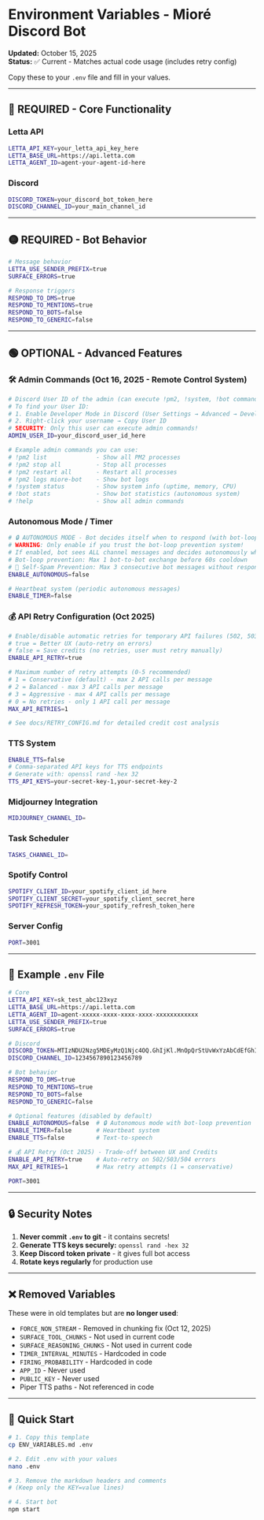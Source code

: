 # Environment Variables - Mioré Discord Bot

**Updated:** October 15, 2025  
**Status:** ✅ Current - Matches actual code usage (includes retry config)

Copy these to your `.env` file and fill in your values.

---

## 🔴 REQUIRED - Core Functionality

### Letta API
```bash
LETTA_API_KEY=your_letta_api_key_here
LETTA_BASE_URL=https://api.letta.com
LETTA_AGENT_ID=agent-your-agent-id-here
```

### Discord
```bash
DISCORD_TOKEN=your_discord_bot_token_here
DISCORD_CHANNEL_ID=your_main_channel_id
```

---

## 🟡 REQUIRED - Bot Behavior

```bash
# Message behavior
LETTA_USE_SENDER_PREFIX=true
SURFACE_ERRORS=true

# Response triggers
RESPOND_TO_DMS=true
RESPOND_TO_MENTIONS=true
RESPOND_TO_BOTS=false
RESPOND_TO_GENERIC=false
```

---

## 🟢 OPTIONAL - Advanced Features

### 🛠️ Admin Commands (Oct 16, 2025 - Remote Control System)
```bash
# Discord User ID of the admin (can execute !pm2, !system, !bot commands)
# To find your User ID:
# 1. Enable Developer Mode in Discord (User Settings → Advanced → Developer Mode)
# 2. Right-click your username → Copy User ID
# SECURITY: Only this user can execute admin commands!
ADMIN_USER_ID=your_discord_user_id_here

# Example admin commands you can use:
# !pm2 list              - Show all PM2 processes
# !pm2 stop all          - Stop all processes
# !pm2 restart all       - Restart all processes  
# !pm2 logs miore-bot    - Show bot logs
# !system status         - Show system info (uptime, memory, CPU)
# !bot stats             - Show bot statistics (autonomous system)
# !help                  - Show all admin commands
```

### Autonomous Mode / Timer
```bash
# 🔒 AUTONOMOUS MODE - Bot decides itself when to respond (with bot-loop prevention!)
# WARNING: Only enable if you trust the bot-loop prevention system!
# If enabled, bot sees ALL channel messages and decides autonomously whether to respond
# Bot-loop prevention: Max 1 bot-to-bot exchange before 60s cooldown
# 🚨 Self-Spam Prevention: Max 3 consecutive bot messages without response
ENABLE_AUTONOMOUS=false

# Heartbeat system (periodic autonomous messages)
ENABLE_TIMER=false
```

### 💰 API Retry Configuration (Oct 2025)
```bash
# Enable/disable automatic retries for temporary API failures (502, 503, 504)
# true = Better UX (auto-retry on errors)
# false = Save credits (no retries, user must retry manually)
ENABLE_API_RETRY=true

# Maximum number of retry attempts (0-5 recommended)
# 1 = Conservative (default) - max 2 API calls per message
# 2 = Balanced - max 3 API calls per message
# 3 = Aggressive - max 4 API calls per message
# 0 = No retries - only 1 API call per message
MAX_API_RETRIES=1

# See docs/RETRY_CONFIG.md for detailed credit cost analysis
```

### TTS System
```bash
ENABLE_TTS=false
# Comma-separated API keys for TTS endpoints
# Generate with: openssl rand -hex 32
TTS_API_KEYS=your-secret-key-1,your-secret-key-2
```

### Midjourney Integration
```bash
MIDJOURNEY_CHANNEL_ID=
```

### Task Scheduler
```bash
TASKS_CHANNEL_ID=
```

### Spotify Control
```bash
SPOTIFY_CLIENT_ID=your_spotify_client_id_here
SPOTIFY_CLIENT_SECRET=your_spotify_client_secret_here
SPOTIFY_REFRESH_TOKEN=your_spotify_refresh_token_here
```

### Server Config
```bash
PORT=3001
```

---

## 📝 Example `.env` File

```bash
# Core
LETTA_API_KEY=sk_test_abc123xyz
LETTA_BASE_URL=https://api.letta.com
LETTA_AGENT_ID=agent-xxxxx-xxxx-xxxx-xxxx-xxxxxxxxxxxx
LETTA_USE_SENDER_PREFIX=true
SURFACE_ERRORS=true

# Discord
DISCORD_TOKEN=MTIzNDU2Nzg5MDEyMzQ1Njc4OQ.GhIjKl.MnOpQrStUvWxYzAbCdEfGhIjKlMnOpQrStUv
DISCORD_CHANNEL_ID=1234567890123456789

# Bot behavior
RESPOND_TO_DMS=true
RESPOND_TO_MENTIONS=true
RESPOND_TO_BOTS=false
RESPOND_TO_GENERIC=false

# Optional features (disabled by default)
ENABLE_AUTONOMOUS=false  # 🔒 Autonomous mode with bot-loop prevention
ENABLE_TIMER=false       # Heartbeat system
ENABLE_TTS=false         # Text-to-speech

# 💰 API Retry (Oct 2025) - Trade-off between UX and Credits
ENABLE_API_RETRY=true    # Auto-retry on 502/503/504 errors
MAX_API_RETRIES=1        # Max retry attempts (1 = conservative)

PORT=3001
```

---

## 🔒 Security Notes

1. **Never commit `.env` to git** - it contains secrets!
2. **Generate TTS keys securely:** `openssl rand -hex 32`
3. **Keep Discord token private** - it gives full bot access
4. **Rotate keys regularly** for production use

---

## ❌ Removed Variables

These were in old templates but are **no longer used**:

- `FORCE_NON_STREAM` - Removed in chunking fix (Oct 12, 2025)
- `SURFACE_TOOL_CHUNKS` - Not used in current code
- `SURFACE_REASONING_CHUNKS` - Not used in current code
- `TIMER_INTERVAL_MINUTES` - Hardcoded in code
- `FIRING_PROBABILITY` - Hardcoded in code
- `APP_ID` - Never used
- `PUBLIC_KEY` - Never used
- Piper TTS paths - Not referenced in code

---

## 🚀 Quick Start

```bash
# 1. Copy this template
cp ENV_VARIABLES.md .env

# 2. Edit .env with your values
nano .env

# 3. Remove the markdown headers and comments
# (Keep only the KEY=value lines)

# 4. Start bot
npm start
```

